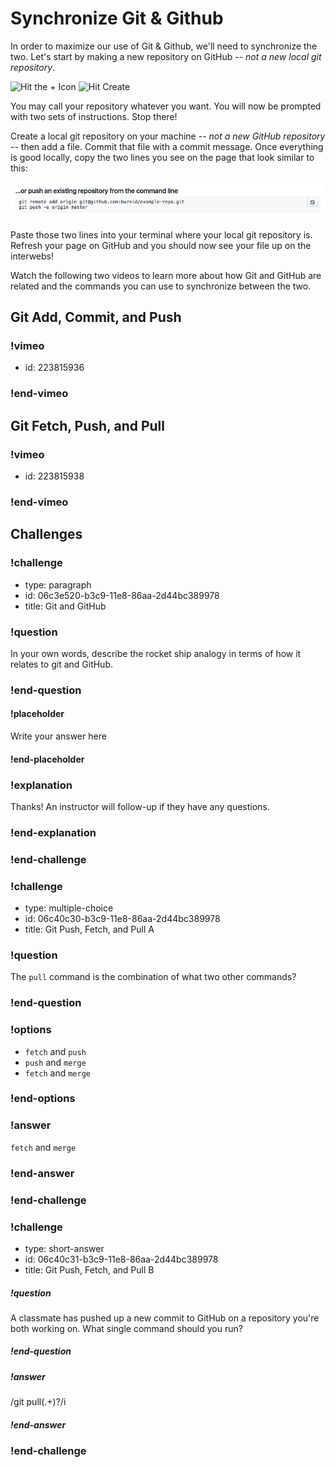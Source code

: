 # Synchronize Git & Github

In order to maximize our use of Git & Github, we'll need to synchronize the two. Let's start by making a new repository on GitHub -- _not a new local git repository_.

![Hit the + Icon](https://students-gschool-production.s3.amazonaws.com/uploads/asset/file/86/create-github-repo-1.png)
![Hit Create](https://students-gschool-production.s3.amazonaws.com/uploads/asset/file/87/create-github-repo-2.png)

You may call your repository whatever you want. You will now be prompted with two sets of instructions. Stop there!

Create a local git repository on your machine -- _not a new GitHub repository_ -- then add a file. Commit that file with a commit message. Once everything is good locally, copy the two lines you see on the page that look similar to this:

![](./repo.png)

Paste those two lines into your terminal where your local git repository is. Refresh your page on GitHub and you should now see your file up on the interwebs!

Watch the following two videos to learn more about how Git and GitHub are related and the commands you can use to synchronize between the two.


## Git Add, Commit, and Push

### !vimeo
* id: 223815936
### !end-vimeo

## Git Fetch, Push, and Pull

### !vimeo
* id: 223815938
### !end-vimeo

## Challenges

<!-- Question -->

### !challenge

* type: paragraph
* id: 06c3e520-b3c9-11e8-86aa-2d44bc389978
* title: Git and GitHub

### !question

In your own words, describe the rocket ship analogy in terms of how it relates to git and GitHub.

### !end-question

#### !placeholder

Write your answer here

#### !end-placeholder

### !explanation

Thanks! An instructor will follow-up if they have any questions.

### !end-explanation

### !end-challenge

<!-- Question -->

### !challenge

* type: multiple-choice
* id: 06c40c30-b3c9-11e8-86aa-2d44bc389978
* title: Git Push, Fetch, and Pull A

### !question

The `pull` command is the combination of what two other commands?

### !end-question

### !options

* `fetch` and `push`
* `push` and `merge`
* `fetch` and `merge`

### !end-options

### !answer

`fetch` and `merge`

### !end-answer

### !end-challenge

<!-- Question -->

### !challenge

* type: short-answer
* id: 06c40c31-b3c9-11e8-86aa-2d44bc389978
* title: Git Push, Fetch, and Pull B

##### !question

A classmate has pushed up a new commit to GitHub on a repository you're both working on. What single command should you run?

##### !end-question

##### !answer

/git pull(.+)?/i

##### !end-answer

### !end-challenge
